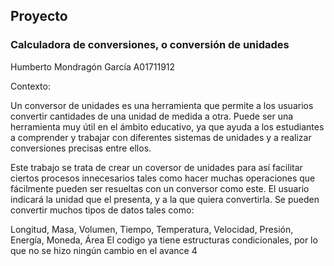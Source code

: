 ## Proyecto
### Calculadora de conversiones, o conversión de unidades

Humberto Mondragón García 
A01711912

Contexto:

Un conversor de unidades es una herramienta que permite a los usuarios convertir cantidades de una unidad de medida a otra. Puede ser una herramienta muy útil en el ámbito educativo, ya que ayuda a los estudiantes a comprender y trabajar con diferentes sistemas de unidades y a realizar conversiones precisas entre ellos.

Este trabajo se trata de crear un coversor de unidades para así facilitar ciertos procesos innecesarios tales como hacer muchas operaciones que fácilmente pueden ser resueltas con un conversor como este. 
El usuario indicará la unidad que el presenta, y a la que quiera convertirla.
Se pueden convertir muchos tipos de datos tales como:

Longitud, Masa, Volumen, Tiempo, Temperatura, Velocidad, Presión, Energía, Moneda, Área
El codigo ya tiene estructuras condicionales, por lo que no se hizo ningún cambio en el avance 4
